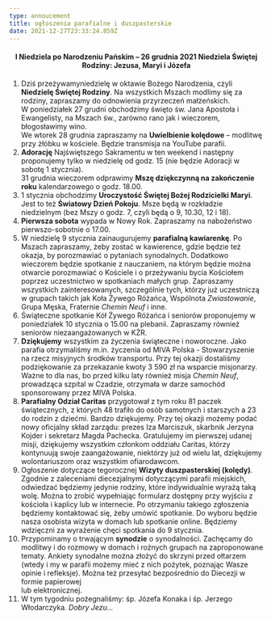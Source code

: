 ```yaml
---
type: annoucement
title: ogłoszenia parafialne i duszpasterskie
date: 2021-12-27T23:33:24.859Z
---
```

<!--StartFragment-->

<h4 style="text-align:center;">I Niedziela po Narodzeniu Pańskim – 26 grudnia 2021    Niedziela Świętej Rodziny: Jezusa, Maryi i Józefa</h4>

1. Dziś przeżywamyniedzielę w oktawie Bożego Narodzenia, czyli **Niedzielę Świętej Rodziny**. Na wszystkich Mszach modlimy się za rodziny, zapraszamy do odnowienia przyrzeczeń małżeńskich.\
   W poniedziałek 27 grudni obchodzimy święto św. Jana Apostoła i Ewangelisty, na Mszach św., zarówno rano jak i wieczorem, błogosławimy wino.\
   We wtorek 28 grudnia zapraszamy na **Uwielbienie kolędowe** – modlitwę przy żłóbku w kościele. Będzie transmisja na YouTube parafii.
2. **Adorację** Najświętszego Sakramentu w ten weekend i następny proponujemy tylko w niedzielę od godz. 15 (nie będzie Adoracji w sobotę 1 stycznia).\
   31 grudnia wieczorem odprawimy **Mszę dziękczynną na zakończenie roku** kalendarzowego o godz. 18.00.
3. 1 stycznia obchodzimy **Uroczystość Świętej Bożej Rodzicielki Maryi**. Jest to też **Światowy Dzień Pokoju**. Msze będą w rozkładzie niedzielnym (bez Mszy o godz. 7, czyli będą o 9, 10.30, 12 i 18).
4. **Pierwsza sobota** wypada w Nowy Rok. Zapraszamy na nabożeństwo pierwszo-sobotnie o 17.00.
5. W niedzielę 9 stycznia zainaugurujemy **parafialną kawiarenkę**. Po Mszach zapraszamy, żeby zostać w kawierence, gdzie będzie też okazja, by porozmawiać o pytaniach synodalnych. Dodatkowo wieczorem będzie spotkanie z nauczaniem, na którym będzie można otwarcie porozmawiać o Kościele i o przeżywaniu bycia Kościołem poprzez uczestnictwo w spotkaniach małych grup. Zapraszamy wszystkich zainteresowanych, szczególnie tych, którzy już uczestniczą w grupach takich jak Koła Żywego Różańca, Wspólnota *Zwiastowanie*, Grupa Męska, Fraternie *Chemin Neuf* i inne.
6. Świąteczne spotkanie Kół Żywego Różańca i seniorów proponujemy w poniedziałek 10 stycznia o 15.00 na plebanii. Zapraszamy również seniorów niezaangażowanych w KŻR.
7. **Dziękujemy** wszystkim za życzenia świąteczne i noworoczne. Jako parafia otrzymaliśmy m.in. życzenia od MIVA Polska - Stowarzyszenie na rzecz misyjnych środków transportu. Przy tej okazji dostaliśmy podziękowanie za przekazanie kwoty 3 590 zł na wsparcie misjonarzy. Ważne to dla nas, bo przed kilku laty również misja *Chemin Neuf*, prowadząca szpital w Czadzie, otrzymała w darze samochód sponsorowany przez MIVA Polska.
8. **Parafialny Odział Caritas** przygotował z tym roku 81 paczek świątecznych, z których 48 trafiło do osób samotnych i starszych a 23 do rodzin z dziećmi. Bardzo dziękujemy. Przy tej okazji możemy podać nowy oficjalny skład zarządu: prezes Iza Marciszuk, skarbnik Jerzyna Kojder i sekretarz Magda Pachecka. Gratulujemy im pierwszej udanej misji, dziękujemy wszystkim członkom oddziału Caritas, którzy kontynuują swoje zaangażowanie, niektórzy już od wielu lat, dziękujemy wolontariuszom oraz wszystkim ofiarodawcom.
9. Ogłoszenie dotyczące tegorocznej **Wizyty duszpasterskiej (kolędy)**. Zgodnie z zaleceniami diecezjalnymi dotyczącymi parafii miejskich, odwiedzać będziemy jedynie rodziny, które indywidualnie wyrażą taką wolę. Można to zrobić wypełniając formularz dostępny przy wyjściu z kościoła i kaplicy lub w internecie. Po otrzymaniu takiego zgłoszenia będziemy kontaktować się, żeby umówić spotkanie. Do wyboru będzie nasza osobista wizyta w domach lub spotkanie online. Będziemy wdzięczni za wyrażenie chęci spotkania do 9 stycznia.
10. Przypominamy o trwającym **synodzie** o synodalności. Zachęcamy do modlitwy i do rozmowy w domach i rożnych grupach na zaproponowane tematy. Ankiety synodalne można złożyć do skrzyni przed ołtarzem (wtedy i my w parafii możemy mieć z nich pożytek, poznając Wasze opinie i refleksje). Można też przesyłać bezpośrednio do Diecezji w formie papierowej\
    lub elektronicznej.
11. W tym tygodniu pożegnaliśmy: śp. Józefa Konaka i śp. Jerzego Włodarczyka. *Dobry Jezu…*

<!--EndFragment-->